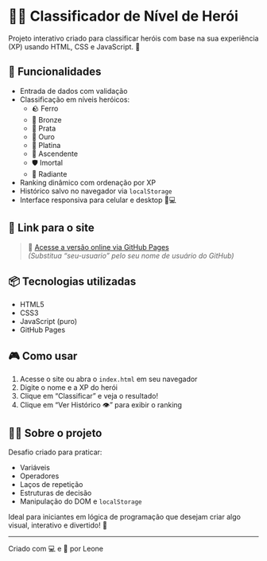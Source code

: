 # 🦸‍♂️ Classificador de Nível de Herói

Projeto interativo criado para classificar heróis com base na sua experiência (XP) usando HTML, CSS e JavaScript. 💫

## 🚀 Funcionalidades

- Entrada de dados com validação
- Classificação em níveis heróicos:
  - 🪨 Ferro
  - 🥉 Bronze
  - 🥈 Prata
  - 🥇 Ouro
  - 💎 Platina
  - 🚀 Ascendente
  - 🛡️ Imortal
  - 💫 Radiante
- Ranking dinâmico com ordenação por XP
- Histórico salvo no navegador via `localStorage`
- Interface responsiva para celular e desktop 📱💻

## 🔗 Link para o site

> 📍 [Acesse a versão online via GitHub Pages](https://github.com/leogit10125/desafio-dio.git)  
*(Substitua “seu-usuario” pelo seu nome de usuário do GitHub)*

## 📦 Tecnologias utilizadas

- HTML5
- CSS3
- JavaScript (puro)
- GitHub Pages

## 🎮 Como usar

1. Acesse o site ou abra o `index.html` em seu navegador
2. Digite o nome e a XP do herói
3. Clique em “Classificar” e veja o resultado!
4. Clique em “Ver Histórico 👁️” para exibir o ranking

## 🧙‍♂️ Sobre o projeto

Desafio criado para praticar:
- Variáveis
- Operadores
- Laços de repetição
- Estruturas de decisão
- Manipulação do DOM e `localStorage`

Ideal para iniciantes em lógica de programação que desejam criar algo visual, interativo e divertido! 🎨

---

Criado com 💻 e 🧠 por Leone  
